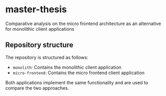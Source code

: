 # master-thesis
Comparative analysis on the micro frontend architecture as an alternative for monolithic client applications

## Repository structure

The repository is structured as follows:
    
- `monolith`: Contains the monolithic client application
- `micro-frontend`: Contains the micro frontend client application

Both applications implement the same functionality and are used to compare the two approaches.

